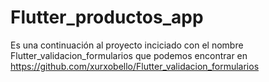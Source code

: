 # Flutter_productos_app

Es una continuación al proyecto inciciado con el nombre Flutter_validacion_formularios que podemos encontrar en https://github.com/xurxobello/Flutter_validacion_formularios
